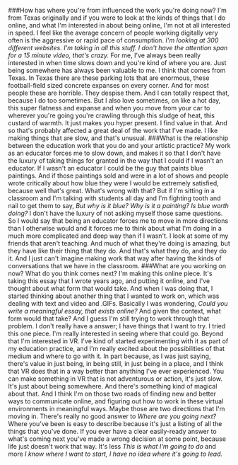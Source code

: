 ###How has where you're from influenced the work you're doing now?
I'm from Texas originally and if you were to look at the kinds of things that I do online, and what I'm interested in about being online, I'm not at all interested in speed. I feel like the average concern of people working digitally very often is the aggressive or rapid pace of consumption. *I'm looking at 300 different websites. I'm taking in all this stuff. I don't have the attention span for a 15 minute video, that's crazy.* For me, I've always been really interested in when time slows down and you're kind of where you are. Just being somewhere has always been valuable to me. I think that comes from Texas.
In Texas there are these parking lots that are enormous, these football-field sized concrete expanses on every corner. And for most people these are horrible. They despise them. And I can totally respect that, because I do too sometimes. But I also love sometimes, on like a hot day, this super flatness and expanse and when you move from your car to wherever you're going you're crawling through this sludge of heat, this custard of warmth. It just makes you hyper present. I find value in that. And so that's probably affected a great deal of the work that I've made. I like making things that are slow, and that's unusual.
###What is the relationship between the education work that you do and your artistic practice?
My work as an educator forces me to slow down, and makes it so that I don't have the luxury of taking things for granted in the way that I could if I wasn't an educator. If I wasn't an educator I could be the guy that paints blue paintings. And if those paintings sold and were in a lot of shows and people wrote critically about how blue they were I would be extremely satisfied, because well that's great. What's wrong with that? But if I'm sitting in a classroom and I'm talking with students all day and I'm fighting tooth and nail to get them to say, *But why is it blue?* *Why is it a painting?* *Is blue worth doing?* I don't have the luxury of not asking myself those same questions. So I would say that being an educator forces me to move in more directions than I otherwise would and it forces me to think about what I'm doing in a much more complicated and deep way than if I wasn't.
I look at some of my friends that aren't teaching. And much of what they're doing is amazing, but they have like their thing that they do. And that's what they do, and they do it. And I just can't imagine making work that way after having the kinds of conversations that we have in the classroom.
###What are you working on now? What do you think comes next?
I'm making this online piece. It's taking this essay that I wrote years ago, and putting it online, and I've thought about what form that would take. And when I was doing that, I started thinking about another thing that I wanted to work on, which was dealing with text and video and .GIFs. Basically I was wondering, *Could you write a meaningful essay, that exists online?* And given the context, what form would that take? And I guess I'm still trying to work through that problem. I don't really have a answer; I have things that I want to try. I tried this one piece. I'm really interested in seeing where that could go.
Beyond that I'm interested in VR. I've kind of started experimenting with it as part of my education practice, and I'm really excited about the possibilities of that medium and where to go with it. In part because, as I was just saying, there's value in just being, in being still, in just being in a place, and I think that VR does that in a way better than anything I've ever experienced. You can make something in VR that is not adventurous or action, it's just slow. It's just about being somewhere. And there's something kind of magical about that. And I think I'm on those two roads of finding new and better ways to communicate online, and figuring out how to work in these virtual environments in meaningful ways. Maybe those are two directions that I'm moving in.
There's really no good answer to *Where are you going next?* Where you've been is easy to describe because it's just a listing of all the things that you've done. If you ever have a clear easily-ready answer to what's coming next you've made a wrong decision at some point, because life just doesn't work that way. It's less *This is what I'm going to do* and more *I know where I want to start, I have no idea where it's going to lead.*